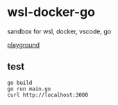 # wsl-docker-go
sandbox for wsl, docker, vscode, go

[playground](https://play.golang.org/)

## test

```
go build
go run main.go
curl http://localhost:3000
```
